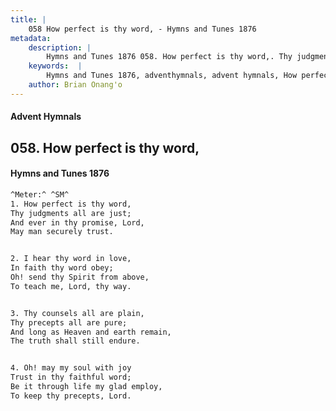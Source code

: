 ```yaml
---
title: |
    058 How perfect is thy word, - Hymns and Tunes 1876
metadata:
    description: |
        Hymns and Tunes 1876 058. How perfect is thy word,. Thy judgments all are just; And ever in thy promise, Lord, May man securely trust. 
    keywords:  |
        Hymns and Tunes 1876, adventhymnals, advent hymnals, How perfect is thy word,, Thy judgments all are just;, 
    author: Brian Onang'o
---
```


#### Advent Hymnals
## 058. How perfect is thy word,
####  Hymns and Tunes 1876

```txt
^Meter:^ ^SM^
1. How perfect is thy word,
Thy judgments all are just;
And ever in thy promise, Lord,
May man securely trust.


2. I hear thy word in love,
In faith thy word obey;
Oh! send thy Spirit from above,
To teach me, Lord, thy way.


3. Thy counsels all are plain,
Thy precepts all are pure;
And long as Heaven and earth remain,
The truth shall still endure.


4. Oh! may my soul with joy
Trust in thy faithful word;
Be it through life my glad employ,
To keep thy precepts, Lord.
```